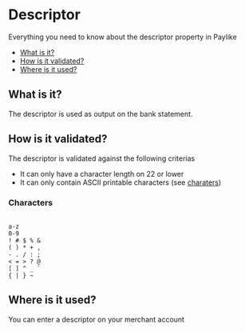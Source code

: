 # Descriptor

Everything you need to know about the descriptor property in Paylike

- [What is it?](#what-is-it)
- [How is it validated?](#how-is-it-validated)
- [Where is it used?](#where-is-it-used)


## What is it?
The descriptor is used as output on the bank statement.

## How is it validated?
The descriptor is validated against the following criterias

- It can only have a character length on 22 or lower
- It can only contain ASCII printable characters (see [charaters](#characters))

### Characters
```

a-z
0-9
! # $ % &
( ) * + ,
- . / : ;
< = > ? @
[ ] ^ _ `
{ | } ~

```

## Where is it used?

You can enter a descriptor on your merchant account
